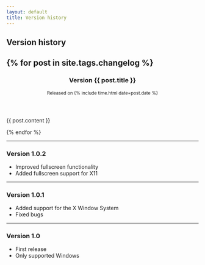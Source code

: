 ```yaml
---
layout: default
title: Version history
---
```


## Version history

{% for post in site.tags.changelog %}
---

<article>
<header>

<h3>Version {{ post.title }}</h3>
<small>Released on {% include time.html date=post.date %}</small>

</header>

{{ post.content }}

</article>
{% endfor %}

---
### Version 1.0.2
- Improved fullscreen functionality
- Added fullscreen support for X11

---
### Version 1.0.1
- Added support for the X Window System
- Fixed bugs

---
### Version 1.0
- First release
- Only supported Windows
